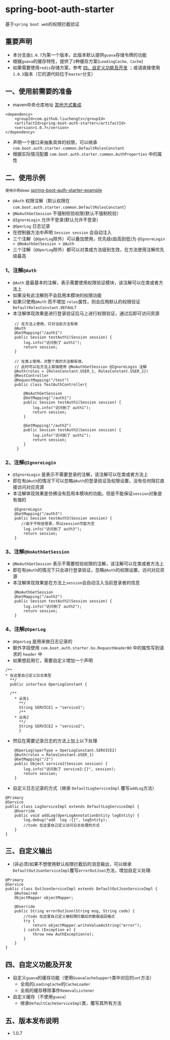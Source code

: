 # spring-boot-auth-starter
基于`spring boot web`的权限拦截验证
## 重要声明
* 本分支由`1.0.7`为第一个版本，此版本默认提供`guava`存储令牌的功能
* 根据`guava`的缓存特性，提供了`2`种缓存方案(`LoadingCache、Cache`)
* 如果需要使用`redis`存储方案，参考 [四、自定义功能及开发](#四、自定义功能及开发) ；或请直接使用`1.0.5`版本（它的源代码位于`master`分支）

## 一、使用前需要的准备
* maven中央仓库地址 [其他方式集成](https://search.maven.org/artifact/com.github.liuchengts/spring-boot-auth-starter)
```
<dependency>
    <groupId>com.github.liuchengts</groupId>
    <artifactId>spring-boot-auth-starter</artifactId>
    <version>1.0.7</version>
</dependency>
```
* 声明一个接口来抽象具体的权限，可以继承 `com.boot.auth.starter.common.DefaultRolesConstant`
* 根据实际情况配置 `com.boot.auth.starter.common.AuthProperties` 中的属性

## 二、使用示例

`使用示例demo` [spring-boot-auth-starter-example](https://github.com/liuchengts/spring-boot-auth-starter-example) 
* `@Auth` 权限注解（默认权限在 ```com.boot.auth.starter.common.DefaultRolesConstant```）
* `@NoAuthGetSession` 不强制校验权限(默认不强制校验）
* `@IgnoreLogin` 允许不登录(默认允许不登录）
* `@OperLog` 日志记录
* 在控制器方法中声明 ```Session session``` 会自动注入
* 三个注解（`@OperLog`除外）可以叠加使用，优先级(由高到低)为 `@IgnoreLogin > @NoAuthGetSession > @Auth`
* 三个注解（`@OperLog`除外）都可以对类或方法级别生效，在方法使用注解优先级最高


### 1、注解`@Auth`
* `@Auth` 是最基本的注解，表示需要使用权限验证模块，该注解可以在类或者方法上
* 如果没有此注解则不会启用本模块的权限功能
* 如果只使用`@Auth` 而不增加 `roles`属性，则会应用默认的权限验证`DefaultRolesConstant.DEFAULT`
* 本注解体现效果是进行登录验证后马上进行权限验证，通过后即可访问资源
```
    // 在方法上使用，只对当前方法有效
    @Auth
    @GetMapping("/auth1")
    public Session testAuth1(Session session) {
        log.info("访问到了 auth1");
        return session;
    }
```
```
    // 在类上使用，对整个类的方法都有效，
    // 此时可以在方法上穿插使用 @NoAuthGetSession @IgnoreLogin 注解
    @Auth(roles = {RolesConstant.USER_1, RolesConstant.USER_2})
    @RestController
    @RequestMapping("/test")
    public class TestAuthController{
        
        @NoAuthGetSession
        @GetMapping("/auth1")
        public Session testAuth1(Session session) {
            log.info("访问到了 auth1");
            return session;
        }
        
        @GetMapping("/auth2")
        public Session testAuth2(Session session) {
            log.info("访问到了 auth1");
            return session;
        }
     }
```
### 2、注解`@IgnoreLogin`
* `@IgnoreLogin` 是表示不需要登录的注解，该注解可以在类或者方法上
* 即在有`@Auth`的情况下可以忽略`@Auth`的登录验证及权限设置，没有任何阻拦直接访问对应资源
* 本注解体现效果是仿佛没有启用本模块的功能。但是不能保证`session`对象是有值的
```
    @IgnoreLogin
    @GetMapping("/auth3")
    public Session testAuth3(Session session) {
       //由于不校验登录，所以session可能为空
        log.info("访问到了 auth3");
        return session;
    }
```
### 3、注解`@NoAuthGetSession`
* `@NoAuthGetSession` 表示不需要校验权限的注解，该注解可以在类或者方法上
* 即在有`@Auth`的情况下只会进行登录验证，忽略`@Auth`的权限设置，访问对应资源
* 本注解体现效果是在方法上`session`会自动注入当前登录者的信息
```
    @NoAuthGetSession
    @GetMapping("/auth2")
    public Session testAuth2(Session session) {
        log.info("访问到了 auth2");
        return session;
    }
```
### 4、注解`@OperLog`
* `@OperLog` 是用来做日志记录的
* 额外字段使用 `com.boot.auth.starter.bo.RequestHeaderBO` 中的属性写到请求的 `header` 中
* 如果想启用它，需要自定义增加一个声明
```
/**
* 在这里自己定义日志类型
  **/
  public interface OperLogConstant {

  /**
    * 业务1
      **/
      String SERVICE1 = "service1";
      /**
    * 业务2
      **/
      String SERVICE2 = "service2";
      }
```
* 然后在需要记录日志的方法上加上以下处理
```
    @OperLog(operType = OperLogConstant.SERVICE2)
    @Auth(roles = RolesConstant.USER_1)
    @GetMapping("/2")
    public Object service2(Session session) {
        log.info("访问到了 service2:{}", session);
        return session;
    }

```
* 自定义日志记录的方式（继承 `DefaultLogServiceImpl` 覆写`addLog`方法）

```
@Primary
@Service
public class LogServiceImpl extends DefaultLogServiceImpl {
    @Override
    public void addLog(OperLogAnnotationEntity logEntity) {
        log.debug("add  log :{}", logEntity);
        //todo 在这里自己定义访问日志处理的方式
    }
}
```

## 三、自定义输出
* (非必须)如果不想使用默认权限拦截后的消息输出，可以继承`DefaultOutJsonServiceImpl`覆写`errorOutJson`方法，增加自定义处理:
 ```
 @Primary
 @Service
 public class OutJsonServiceImpl extends DefaultOutJsonServiceImpl {
     @Autowired
     ObjectMapper objectMapper;
 
     @Override
     public String errorOutJson(String msg, String code) {
         //todo 在这里自己定义被权限拦截后的数据返回格式
         try {
             return objectMapper.writeValueAsString("error");
         } catch (Exception e) {
             throw new AuthException(e);
         }
     }
 }
 ```
## 四、自定义功能及开发
- 自定义`guava`的缓存功能（使用`GuavaCacheSupport`类中对应的`set`方法）
  - 全局的`LoadingCache`的`CacheLoader`
  - 全局的缓存移除事件`RemovalListener`
- 自定义缓存（不使用`guava`）
  - 继承`DefaultCacheServiceImpl`类，覆写其所有方法


## 五、版本发布说明
* 1.0.7 
